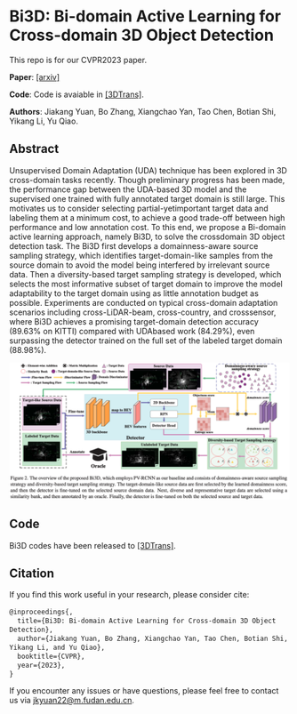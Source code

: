 # Bi3D: Bi-domain Active Learning for Cross-domain 3D Object Detection
This repo is for our CVPR2023 paper.

**Paper**: [[arxiv]](https://arxiv.org/abs/2303.05886) &nbsp;

**Code**: Code is avaiable in [[3DTrans]](https://github.com/PJLab-ADG/3DTrans). 

**Authors**: Jiakang Yuan, Bo Zhang, Xiangchao Yan, Tao Chen, Botian Shi, Yikang Li, Yu Qiao.



## Abstract
Unsupervised Domain Adaptation (UDA) technique has been explored in 3D cross-domain tasks recently. Though preliminary progress has been made, the performance gap between the UDA-based 3D model and the supervised one trained with fully annotated target domain is still large. This motivates us to consider selecting partial-yetimportant target data and labeling them at a minimum cost, to achieve a good trade-off between high performance and low annotation cost. To this end, we propose a Bi-domain active learning approach, namely Bi3D, to solve the crossdomain 3D object detection task. The Bi3D first develops a domainness-aware source sampling strategy, which identifies target-domain-like samples from the source domain to avoid the model being interfered by irrelevant source data. Then a diversity-based target sampling strategy is developed, which selects the most informative subset of target domain to improve the model adaptability to the target domain using as little annotation budget as possible. Experiments are conducted on typical cross-domain adaptation scenarios including cross-LiDAR-beam, cross-country, and crosssensor, where Bi3D achieves a promising target-domain detection accuracy (89.63% on KITTI) compared with UDAbased work (84.29%), even surpassing the detector trained on the full set of the labeled target domain (88.98%).

![framework](./bi3d.png)

## Code 
Bi3D codes have been released to [[3DTrans]](https://github.com/PJLab-ADG/3DTrans).


## Citation
If you find this work useful in your research, please consider cite:
```
@inproceedings{,
  title={Bi3D: Bi-domain Active Learning for Cross-domain 3D Object Detection},
  author={Jiakang Yuan, Bo Zhang, Xiangchao Yan, Tao Chen, Botian Shi, Yikang Li, and Yu Qiao},
  booktitle={CVPR},
  year={2023},
}
```
If you encounter any issues or have questions, please feel free to contact us via jkyuan22@m.fudan.edu.cn.
